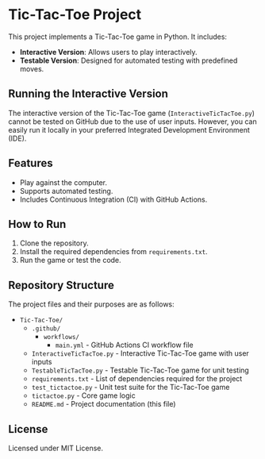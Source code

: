 # Tic-Tac-Toe Project

This project implements a Tic-Tac-Toe game in Python. It includes:
- **Interactive Version**: Allows users to play interactively.
- **Testable Version**: Designed for automated testing with predefined moves.
  
## Running the Interactive Version

The interactive version of the Tic-Tac-Toe game (`InteractiveTicTacToe.py`) cannot be tested on GitHub due to the use of user inputs. However, you can easily run it locally in your preferred Integrated Development Environment (IDE).
 
## Features
- Play against the computer.
- Supports automated testing.
- Includes Continuous Integration (CI) with GitHub Actions.

## How to Run
1. Clone the repository.
2. Install the required dependencies from `requirements.txt`.
3. Run the game or test the code.

## Repository Structure
The project files and their purposes are as follows:
- `Tic-Tac-Toe/`
  - `.github/`
    - `workflows/`
      - `main.yml` - GitHub Actions CI workflow file
  - `InteractiveTicTacToe.py` - Interactive Tic-Tac-Toe game with user inputs
  - `TestableTicTacToe.py` - Testable Tic-Tac-Toe game for unit testing
  - `requirements.txt` - List of dependencies required for the project
  - `test_tictactoe.py` - Unit test suite for the Tic-Tac-Toe game
  - `tictactoe.py` - Core game logic
  - `README.md` - Project documentation (this file)
## License
Licensed under MIT License.
